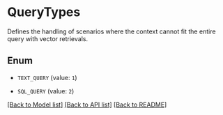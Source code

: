 # QueryTypes

Defines the handling of scenarios where the context cannot fit the entire query with vector retrievals.

## Enum

* `TEXT_QUERY` (value: `1`)

* `SQL_QUERY` (value: `2`)

[[Back to Model list]](../README.md#documentation-for-models) [[Back to API list]](../README.md#documentation-for-api-endpoints) [[Back to README]](../README.md)


